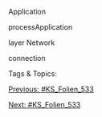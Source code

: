 Application
processApplication
layer
Network
connection

   Tags & Topics:
   

[Previous: #KS_Folien_533](KS_Folien_533.md)

[Next: #KS_Folien_533](KS_Folien_533.md)